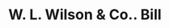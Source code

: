 ---
doi: 10.7916/D81Z5GD2
date_other: '1881'
date_other_textual: '1881'
form: printed ephemera
genre:
- Invoices
name:
- W. L. Wilson & Co.
object_in_context_url: https://biggert.cul.columbia.edu/items/view/ave_biggert_00594
subject_hierarchical_geographic:
- Portland, Maine, United States
subject_name:
- W. L. Wilson & Co.
title: W. L. Wilson & Co.. Bill
sort_title: W. L. Wilson & Co.. Bill
call_number: ave_biggert_00594
coordinates:
- 43.666666666666664,-70.26666666666667
pid: ave_biggert_00594
identifiers: ave_biggert_00594
thumbnail: https://derivativo-2.library.columbia.edu/iiif/2/ldpd:343763/full/!256,256/0/native.jpg
permalink: /biggert/ave_biggert_00594/
layout: iiif-image-page
---